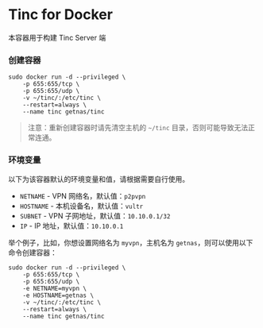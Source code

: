 # Tinc for Docker

本容器用于构建 Tinc Server 端

### 创建容器

```
sudo docker run -d --privileged \
    -p 655:655/tcp \
    -p 655:655/udp \
    -v ~/tinc/:/etc/tinc \
    --restart=always \
    --name tinc getnas/tinc
```

> 注意：重新创建容器时请先清空主机的 `~/tinc` 目录，否则可能导致无法正常连通。

### 环境变量

以下为该容器默认的环境变量和值，请根据需要自行使用。

* `NETNAME` - VPN 网络名，默认值：`p2pvpn`
* `HOSTNAME` - 本机设备名，默认值：`vultr`
* `SUBNET` - VPN 子网地址，默认值：`10.10.0.1/32`
* `IP` - IP 地址，默认值：`10.10.0.1`

举个例子，比如，你想设置网络名为 `myvpn`，主机名为 `getnas`，则可以使用以下命令创建容器：

```
sudo docker run -d --privileged \
    -p 655:655/tcp \
    -p 655:655/udp \
    -e NETNAME=myvpn \
    -e HOSTNAME=getnas \
    -v ~/tinc/:/etc/tinc \
    --restart=always \
    --name tinc getnas/tinc
```